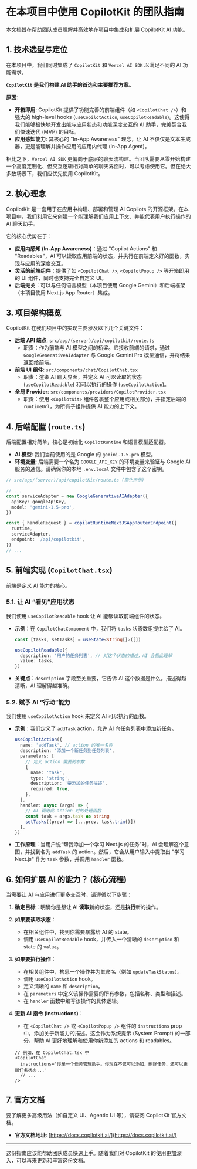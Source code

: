 # 在本项目中使用 CopilotKit 的团队指南

本文档旨在帮助团队成员理解并高效地在项目中集成和扩展 CopilotKit AI 功能。

## 1. 技术选型与定位

在本项目中，我们同时集成了 `CopilotKit` 和 `Vercel AI SDK` 以满足不同的 AI 功能需求。

**`CopilotKit` 是我们构建 AI 助手的首选和主要推荐方案。**

**原因**:

- **开箱即用**: CopilotKit 提供了功能完善的前端组件（如 `<CopilotChat />`）和强大的 high-level hooks (`useCopilotAction`, `useCopilotReadable`)。这使得我们能够极快地开发出能与应用状态和功能深度交互的 AI 助手，完美契合我们快速迭代 (MVP) 的目标。
- **应用感知能力**: 其核心的 "In-App Awareness" 理念，让 AI 不仅仅是文本生成器，更是能理解并操作应用的应用内代理 (In-App Agent)。

相比之下，`Vercel AI SDK` 更偏向于底层的聊天流构建。当团队需要从零开始构建一个高度定制化、但交互逻辑相对简单的聊天界面时，可以考虑使用它。但在绝大多数场景下，我们应优先使用 CopilotKit。

## 2. 核心理念

CopilotKit 是一套用于在应用中构建、部署和管理 AI Copilots 的开源框架。在本项目中，我们利用它来创建一个能理解我们应用上下文、并能代表用户执行操作的 AI 聊天助手。

它的核心优势在于：

- **应用内感知 (In-App Awareness)**：通过 "Copilot Actions" 和 "Readables"，AI 可以读取应用前端的状态，并执行在前端定义好的函数，实现与应用的深度交互。
- **灵活的前端组件**：提供了如 `<CopilotChat />`, `<CopilotPopup />` 等开箱即用的 UI 组件，同时也支持完全自定义 UI。
- **后端无关**：可以与任何语言模型（本项目使用 Google Gemini）和后端框架（本项目使用 Next.js App Router）集成。

## 3. 项目架构概览

CopilotKit 在我们项目中的实现主要涉及以下几个关键文件：

- **后端 API 端点**: `src/app/(server)/api/copilotkit/route.ts`
  - 职责：作为前端与 AI 模型之间的桥梁。它接收前端的请求，通过 `GoogleGenerativeAIAdapter` 与 Google Gemini Pro 模型通信，并将结果返回给前端。
- **前端 UI 组件**: `src/components/chat/CopilotChat.tsx`
  - 职责：渲染 AI 聊天界面，并定义 AI 可以读取的状态 (`useCopilotReadable`) 和可以执行的操作 (`useCopilotAction`)。
- **全局 Provider**: `src/components/providers/CopilotProvider.tsx`
  - 职责：使用 `<CopilotKit>` 组件包裹整个应用或相关部分，并指定后端的 `runtimeUrl`，为所有子组件提供 AI 能力的上下文。

## 4. 后端配置 (`route.ts`)

后端配置相对简单，核心是初始化 `CopilotRuntime` 和语言模型适配器。

- **AI 模型**: 我们当前使用的是 Google 的 `gemini-1.5-pro` 模型。
- **环境变量**: 后端需要一个名为 `GOOGLE_API_KEY` 的环境变量来验证与 Google AI 服务的通信。请确保你的本地 `.env.local` 文件中包含了这个密钥。

```typescript
// src/app/(server)/api/copilotKit/route.ts (简化示例)

// ...
const serviceAdapter = new GoogleGenerativeAIAdapter({
  apiKey: googleApiKey,
  model: 'gemini-1.5-pro',
})

const { handleRequest } = copilotRuntimeNextJSAppRouterEndpoint({
  runtime,
  serviceAdapter,
  endpoint: '/api/copilotkit',
})
// ...
```

## 5. 前端实现 (`CopilotChat.tsx`)

前端是定义 AI 能力的核心。

### 5.1. 让 AI “看见”应用状态

我们使用 `useCopilotReadable` hook 让 AI 能够读取前端组件的状态。

- **示例**：在 `CopilotChatComponent` 中，我们将 `tasks` 状态数组提供给了 AI。

  ```typescript
  const [tasks, setTasks] = useState<string[]>([])

  useCopilotReadable({
    description: '用户的任务列表', // 对这个状态的描述，AI 会据此理解
    value: tasks,
  })
  ```

- **关键点**：`description` 字段至关重要，它告诉 AI 这个数据是什么。描述得越清晰，AI 理解得越准确。

### 5.2. 赋予 AI “行动”能力

我们使用 `useCopilotAction` hook 来定义 AI 可以执行的函数。

- **示例**：我们定义了 `addTask` action，允许 AI 向任务列表中添加新任务。
  ```typescript
  useCopilotAction({
    name: 'addTask', // action 的唯一名称
    description: '添加一个新任务到任务列表',
    parameters: [
      // 定义 action 需要的参数
      {
        name: 'task',
        type: 'string',
        description: '要添加的任务描述',
        required: true,
      },
    ],
    handler: async (args) => {
      // AI 调用此 action 时的处理函数
      const task = args.task as string
      setTasks((prev) => [...prev, task.trim()])
    },
  })
  ```
- **工作原理**：当用户说“帮我添加一个学习 Next.js 的任务”时，AI 会理解这个意图，并找到名为 `addTask` 的 action。然后，它会从用户输入中提取出 "学习 Next.js" 作为 `task` 参数，并调用 `handler` 函数。

## 6. 如何扩展 AI 的能力？ (核心流程)

当需要让 AI 与应用进行更多交互时，请遵循以下步骤：

1.  **确定目标**：明确你是想让 AI **读取**新的状态，还是**执行**新的操作。

2.  **如果要读取状态**：
    - 在相关组件中，找到你需要暴露给 AI 的 state。
    - 调用 `useCopilotReadable` hook，并传入一个清晰的 `description` 和 state 的 `value`。

3.  **如果要执行操作**：
    - 在相关组件中，构思一个操作并为其命名（例如 `updateTaskStatus`）。
    - 调用 `useCopilotAction` hook。
    - 定义清晰的 `name` 和 `description`。
    - 在 `parameters` 中定义该操作需要的所有参数，包括名称、类型和描述。
    - 在 `handler` 函数中编写该操作的具体逻辑。

4.  **更新 AI 指令 (Instructions)**：
    - 在 `<CopilotChat />` 或 `<CopilotPopup />` 组件的 `instructions` prop 中，添加关于新能力的描述。这会作为系统提示 (System Prompt) 的一部分，帮助 AI 更好地理解和使用你新添加的 actions 和 readables。

    ```tsx
    // 例如，在 CopilotChat.tsx 中
    <CopilotChat
      instructions='你是一个任务管理助手。你现在不仅可以添加、删除任务，还可以更新任务状态...'
      // ...
    />
    ```

## 7. 官方文档

要了解更多高级用法（如自定义 UI、Agentic UI 等），请查阅 CopilotKit 官方文档。

- **官方文档地址**: [https://docs.copilotkit.ai/](https://docs.copilotkit.ai/)

---

这份指南应该能帮助团队成员快速上手。随着我们对 CopilotKit 的使用更加深入，可以再来更新和丰富这份文档。
